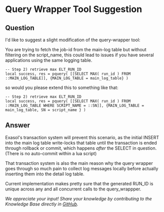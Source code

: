 # Query Wrapper Tool Suggestion

## Question
I'd like to suggest a slight modification of the query-wrapper tool:

You are trying to fetch the job-id from the main-log table but without filtering on the script_name, this could lead to issues if you have several applications using the same logging table.
```
-- Step 2) retrieve max ELT_RUN_ID
local success, res = pquery( [[SELECT MAX( run_id ) FROM ::MAIN_LOG_TABLE]], {MAIN_LOG_TABLE = main_log_table} )
```
so would you please extend this to something like that:
```
-- Step 2) retrieve max ELT_RUN_ID
local success, res = pquery( [[SELECT MAX( run_id ) FROM ::MAIN_LOG_TABLE WHERE SCRIPT_NAME = ::SN]], {MAIN_LOG_TABLE = main_log_table, SN = script_name } )
```
## Answer
Exasol's transaction system will prevent this scenario, as the initial INSERT into the main log table write-locks that table until the transaction is ended through rollback or commit, which happens *after* the SELECT in question. (There is no auto-commit within a lua script)

That transaction system is also the main reason why the query wrapper goes through so much pain to collect log messages locally before actually inserting them into the detail log table.

Current implementation makes pretty sure that the generated RUN_ID is unique across any and all concurrent calls to the query_wrappper.

*We appreciate your input! Share your knowledge by contributing to the Knowledge Base directly in [GitHub](https://github.com/exasol/public-knowledgebase).* 